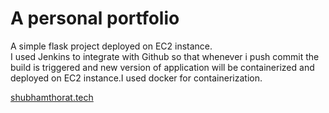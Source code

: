 # A personal portfolio 
A simple flask project deployed on EC2 instance.  
I used Jenkins to integrate with Github so that whenever i push commit the build is triggered and new version of application will be containerized and deployed on EC2 instance.I used docker for containerization.

<a href="shubhamthorat.tech" target="_blank">shubhamthorat.tech</a>
